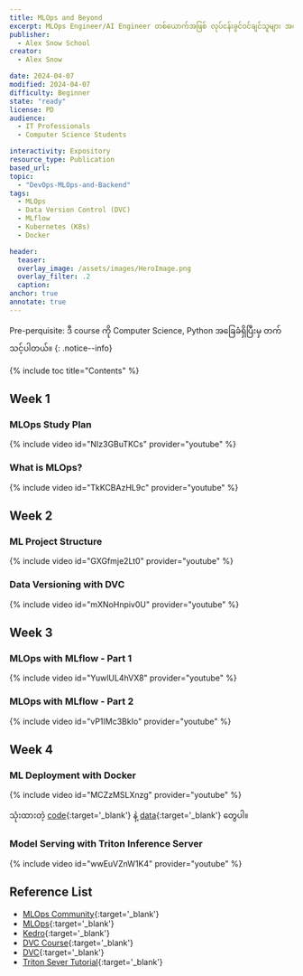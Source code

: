 ```yaml
---
title: MLOps and Beyond
excerpt: MLOps Engineer/AI Engineer တစ်ယောက်အဖြစ် လုပ်ငန်းခွင်ဝင်ချင်သူများ အတွက် လေ့လာသင့်တဲ့ course ပဲဖြစ်ပါတယ်။
publisher:
  - Alex Snow School
creator:
  - Alex Snow

date: 2024-04-07
modified: 2024-04-07
difficulty: Beginner
state: "ready"
license: PD
audience:
  - IT Professionals
  - Computer Science Students

interactivity: Expository
resource_type: Publication
based_url:
topic:
  - "DevOps-MLOps-and-Backend"
tags:
  - MLOps
  - Data Version Control (DVC)
  - MLflow
  - Kubernetes (K8s)
  - Docker

header:
  teaser: 
  overlay_image: /assets/images/HeroImage.png
  overlay_filter: .2
  caption:
anchor: true
annotate: true
---
```


Pre-perquisite: ဒီ course ကို Computer Science, Python အခြေခံရှိပြီးမှ တက်သင့်ပါတယ်။
{: .notice--info}

{% include toc title="Contents" %}

## Week 1

### MLOps Study Plan

{% include video id="NIz3GBuTKCs" provider="youtube" %}


### What is MLOps?

{% include video id="TkKCBAzHL9c" provider="youtube" %}

## Week 2

### ML Project Structure

{% include video id="GXGfmje2Lt0" provider="youtube" %}

### Data Versioning with DVC

{% include video id="mXNoHnpiv0U" provider="youtube" %}

## Week 3

### MLOps with MLflow - Part 1

{% include video id="YuwlUL4hVX8" provider="youtube" %}

### MLOps with MLflow - Part 2

{% include video id="vP1IMc3BkIo" provider="youtube" %}

## Week 4

### ML Deployment with Docker

{% include video id="MCZzMSLXnzg" provider="youtube" %}

သုံးထားတဲ့ [code](https://github.com/DataTalksClub/mlops-zoomcamp/tree/main){:target='\_blank'} နဲ့ [data](https://github.com/f6ew/DS-IML-22/tree/main){:target='\_blank'} တွေပါ။


### Model Serving with Triton Inference Server 

{% include video id="wwEuVZnW1K4" provider="youtube" %}


## Reference List

- [MLOps Community](https://home.mlops.community/home?view=explore){:target='\_blank'}
- [MLOps](https://ml-ops.org/){:target='\_blank'}
- [Kedro](https://kedro.readthedocs.io/en/stable/){:target='\_blank'}
- [DVC Course](https://learn.iterative.ai/){:target='\_blank'}
- [DVC](https://dvc.org/){:target='\_blank'}
- [Triton Sever Tutorial](https://github.com/triton-inference-server/tutorials){:target='\_blank'} 